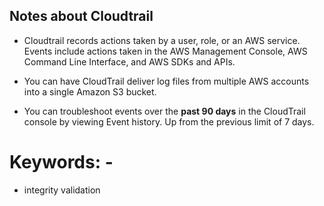 ## Notes about Cloudtrail
- Cloudtrail records actions taken by a user, role, or an AWS service.  Events include actions taken in the AWS Management Console, AWS Command Line Interface, and AWS SDKs and APIs.

- You can have CloudTrail deliver log files from multiple AWS accounts into a single Amazon S3 bucket.
- You can troubleshoot events over the __past 90 days__ in the CloudTrail console by viewing Event history.  Up from the previous limit of 7 days.

# Keywords: - 

- integrity validation
